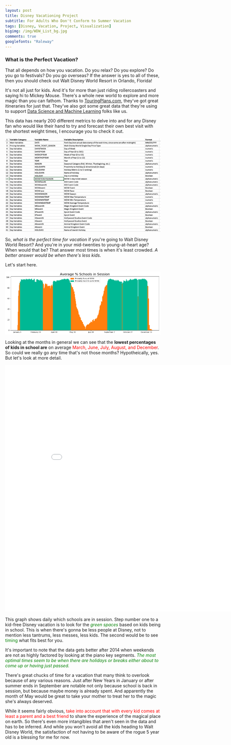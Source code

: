 ```yaml
---
layout: post
title: Disney Vacationing Project
subtitle: For Adults Who Don't Conform to Summer Vacation
tags: [Disney, Vacation, Project, Visualization]
bigimg: /img/WDW_List_bg.jpg
comments: true
googlefonts: "Raleway"
---
```


### What is the Perfect Vacation?
That all depends on how you vacation. Do you relax? Do you explore? Do you go to festivals? Do you go overseas? If the answer is yes to all of these, then you should check out Walt Disney World Resort in Orlando, Florida!

It's not all just for kids. And it's for more than just riding rollercoasters and saying hi to Mickey Mouse. There's a whole new world to explore and more magic than you can fathom. Thanks to [TouringPlans.com](https://touringplans.com/magic-kingdom/touring-plans/adults), they've got great itineraries for just that. They've also got some great data that they're using to support [Data Science and Machine Learning](https://touringplans.com/blog/2018/06/25/disney-world-wait-times-available-for-data-science-and-machine-learning/) folks like us.

This data has nearly 200 different metrics to delve into and for any Disney fan who would like their hand to try and forecast their own best visit with the shortest weight times, I encourage you to check it out.

![metadata](/img/meta_data.png)

So, *what is the perfect time for vacation* if you're going to Walt Disney World Resort? And you're in your mid-twenties to young-at-heart age? When would that be? That answer most times is when it's least crowded. *A better answer would be when there's less kids.* 

Let's start here.

![WDW](/img/wdw_mpl_graph.png)


Looking at the months in general we can see that the **lowest percentages of kids in school are** on average<span style="color:red"> March, June, July, August, and December</span>. So could we really go any time that's not those months? Hypotheically, yes. But let's look at more detail. 

<iframe width="900" height="800" frameborder="0" scrolling="no" src="//plot.ly/~mikvikpik/56.embed"></iframe>

This graph shows daily which schools are in session. Step number one to a kid-free Disney vacation is to look for the <span style="color:green">*green spaces*</span> based on kids being in school. This is when there's gonna be less people at Disney, not to mention less tantrums, less messes, less kids. The second would be to see <span style="color:green">timing</span> what fits best for you. 

It's important to note that the data gets better after 2014 when weekends are not as highly factored by looking at the piano key segments. <span style="color:green"><i>The most optimal times seem to be when there are holidays or breaks either about to come up or having just passed.</i></span>

There's great chucks of time for a vacation that many think to overlook because of any various reasons. Just after New Years in January or after summer ends in September are notable not only because school is back in session, but because maybe money is already spent. And apparently the month of May would be great to take your mother to treat her to the magic she's always deserved.

While it seems fairly obvious, <span style="color:red">take into account that with every kid comes at least a parent and a best friend </span>to share the experience of the magical place on earth. So there's even more intangibles that aren't seen in the data and has to be inferred. And while you won't avoid all the kids heading to Walt Disney World, the satisfaction of not having to be aware of the rogue 5 year old is a blessing for me for now.

